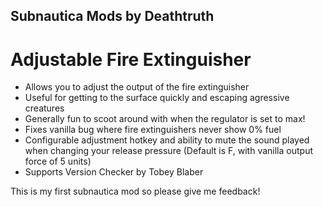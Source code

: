 ## Subnautica Mods by Deathtruth

# Adjustable Fire Extinguisher
- Allows you to adjust the output of the fire extinguisher
- Useful for getting to the surface quickly and escaping agressive creatures
- Generally fun to scoot around with when the regulator is set to max!
- Fixes vanilla bug where fire extinguishers never show 0% fuel
- Configurable adjustment hotkey and ability to mute the sound played when changing your release pressure (Default is F, with vanilla output force of 5 units)
- Supports Version Checker by Tobey Blaber

This is my first subnautica mod so please give me feedback!
